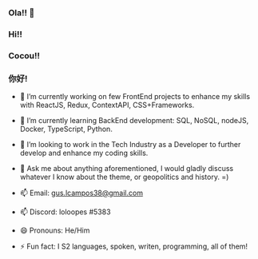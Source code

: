 ### Ola!! 👋
### Hi!!
### Cocou!!
### 你好!

- 🔭 I’m currently working on few FrontEnd projects to enhance my skills with ReactJS, Redux, ContextAPI, CSS+Frameworks.


- 🌱 I’m currently learning BackEnd development: SQL, NoSQL, nodeJS, Docker, TypeScript, Python.


- 👯 I’m looking to work in the Tech Industry as a Developer to further develop and enhance my coding skills.


- 💬 Ask me about anything aforementioned, I would gladly discuss whatever I know about the theme, or geopolitics and history. =)


- 📫 Email:   gus.lcampos38@gmail.com
- 📫  Discord: loloopes #5383
- 😄 Pronouns: He/Him

- ⚡ Fun fact: I S2 languages, spoken, writen, programming, all of them!
